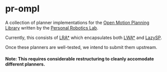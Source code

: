 # pr-ompl

A collection of planner implementations for the
[Open Motion Planning Library][ompl] written by the
[Personal Robotics Lab][pr].

Currently, this consists of [LRA*][LRAstar] which encapsulates both [LWA*][LWAstar] and [LazySP][lazySP].

Once these planners are well-tested, we intend to submit them upstream.

#### Note: This requires considerable restructuring to cleanly accomodate different planners.

[pr]: https://personalrobotics.ri.cmu.edu/
[ompl]: http://ompl.kavrakilab.org/
[LRAstar]: https://personalrobotics.cs.washington.edu/publications/mandalika2018lrastarfull.pdf
[lazySP]: https://personalrobotics.ri.cmu.edu/files/courses/16843/notes/lazysp/lazysp-2016.pdf
[LWAstar]: http://www.roboticsproceedings.org/rss10/p33.pdf

